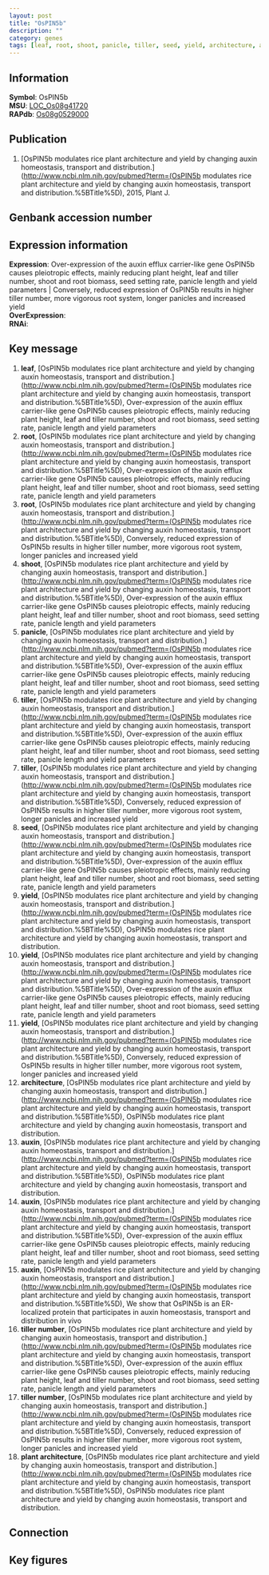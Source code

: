 ```yaml
---
layout: post
title: "OsPIN5b"
description: ""
category: genes
tags: [leaf, root, shoot, panicle, tiller, seed, yield, architecture, auxin, tiller number, plant architecture, Gene]
---
```


## Information
__Symbol__: OsPIN5b  
__MSU__: [LOC_Os08g41720](http://rice.plantbiology.msu.edu/cgi-bin/ORF_infopage.cgi?orf=LOC_Os08g41720)  
__RAPdb__: [Os08g0529000](http://rapdb.dna.affrc.go.jp/viewer/gbrowse_details/irgsp1?name=Os08g0529000)  

## Publication
1. [OsPIN5b modulates rice plant architecture and yield by changing auxin homeostasis, transport and distribution.](http://www.ncbi.nlm.nih.gov/pubmed?term=(OsPIN5b modulates rice plant architecture and yield by changing auxin homeostasis, transport and distribution.%5BTitle%5D), 2015, Plant J.

## Genbank accession number

## Expression information
__Expression__: Over-expression of the auxin efflux carrier-like gene OsPIN5b causes pleiotropic effects, mainly reducing plant height, leaf and tiller number, shoot and root biomass, seed setting rate, panicle length and yield parameters |  Conversely, reduced expression of OsPIN5b results in higher tiller number, more vigorous root system, longer panicles and increased yield  
__OverExpression__:  
__RNAi__:  

## Key message
1. __leaf__, [OsPIN5b modulates rice plant architecture and yield by changing auxin homeostasis, transport and distribution.](http://www.ncbi.nlm.nih.gov/pubmed?term=(OsPIN5b modulates rice plant architecture and yield by changing auxin homeostasis, transport and distribution.%5BTitle%5D),  Over-expression of the auxin efflux carrier-like gene OsPIN5b causes pleiotropic effects, mainly reducing plant height, leaf and tiller number, shoot and root biomass, seed setting rate, panicle length and yield parameters
2. __root__, [OsPIN5b modulates rice plant architecture and yield by changing auxin homeostasis, transport and distribution.](http://www.ncbi.nlm.nih.gov/pubmed?term=(OsPIN5b modulates rice plant architecture and yield by changing auxin homeostasis, transport and distribution.%5BTitle%5D),  Over-expression of the auxin efflux carrier-like gene OsPIN5b causes pleiotropic effects, mainly reducing plant height, leaf and tiller number, shoot and root biomass, seed setting rate, panicle length and yield parameters
3. __root__, [OsPIN5b modulates rice plant architecture and yield by changing auxin homeostasis, transport and distribution.](http://www.ncbi.nlm.nih.gov/pubmed?term=(OsPIN5b modulates rice plant architecture and yield by changing auxin homeostasis, transport and distribution.%5BTitle%5D),  Conversely, reduced expression of OsPIN5b results in higher tiller number, more vigorous root system, longer panicles and increased yield
4. __shoot__, [OsPIN5b modulates rice plant architecture and yield by changing auxin homeostasis, transport and distribution.](http://www.ncbi.nlm.nih.gov/pubmed?term=(OsPIN5b modulates rice plant architecture and yield by changing auxin homeostasis, transport and distribution.%5BTitle%5D),  Over-expression of the auxin efflux carrier-like gene OsPIN5b causes pleiotropic effects, mainly reducing plant height, leaf and tiller number, shoot and root biomass, seed setting rate, panicle length and yield parameters
5. __panicle__, [OsPIN5b modulates rice plant architecture and yield by changing auxin homeostasis, transport and distribution.](http://www.ncbi.nlm.nih.gov/pubmed?term=(OsPIN5b modulates rice plant architecture and yield by changing auxin homeostasis, transport and distribution.%5BTitle%5D),  Over-expression of the auxin efflux carrier-like gene OsPIN5b causes pleiotropic effects, mainly reducing plant height, leaf and tiller number, shoot and root biomass, seed setting rate, panicle length and yield parameters
6. __tiller__, [OsPIN5b modulates rice plant architecture and yield by changing auxin homeostasis, transport and distribution.](http://www.ncbi.nlm.nih.gov/pubmed?term=(OsPIN5b modulates rice plant architecture and yield by changing auxin homeostasis, transport and distribution.%5BTitle%5D),  Over-expression of the auxin efflux carrier-like gene OsPIN5b causes pleiotropic effects, mainly reducing plant height, leaf and tiller number, shoot and root biomass, seed setting rate, panicle length and yield parameters
7. __tiller__, [OsPIN5b modulates rice plant architecture and yield by changing auxin homeostasis, transport and distribution.](http://www.ncbi.nlm.nih.gov/pubmed?term=(OsPIN5b modulates rice plant architecture and yield by changing auxin homeostasis, transport and distribution.%5BTitle%5D),  Conversely, reduced expression of OsPIN5b results in higher tiller number, more vigorous root system, longer panicles and increased yield
8. __seed__, [OsPIN5b modulates rice plant architecture and yield by changing auxin homeostasis, transport and distribution.](http://www.ncbi.nlm.nih.gov/pubmed?term=(OsPIN5b modulates rice plant architecture and yield by changing auxin homeostasis, transport and distribution.%5BTitle%5D),  Over-expression of the auxin efflux carrier-like gene OsPIN5b causes pleiotropic effects, mainly reducing plant height, leaf and tiller number, shoot and root biomass, seed setting rate, panicle length and yield parameters
9. __yield__, [OsPIN5b modulates rice plant architecture and yield by changing auxin homeostasis, transport and distribution.](http://www.ncbi.nlm.nih.gov/pubmed?term=(OsPIN5b modulates rice plant architecture and yield by changing auxin homeostasis, transport and distribution.%5BTitle%5D), OsPIN5b modulates rice plant architecture and yield by changing auxin homeostasis, transport and distribution.
10. __yield__, [OsPIN5b modulates rice plant architecture and yield by changing auxin homeostasis, transport and distribution.](http://www.ncbi.nlm.nih.gov/pubmed?term=(OsPIN5b modulates rice plant architecture and yield by changing auxin homeostasis, transport and distribution.%5BTitle%5D),  Over-expression of the auxin efflux carrier-like gene OsPIN5b causes pleiotropic effects, mainly reducing plant height, leaf and tiller number, shoot and root biomass, seed setting rate, panicle length and yield parameters
11. __yield__, [OsPIN5b modulates rice plant architecture and yield by changing auxin homeostasis, transport and distribution.](http://www.ncbi.nlm.nih.gov/pubmed?term=(OsPIN5b modulates rice plant architecture and yield by changing auxin homeostasis, transport and distribution.%5BTitle%5D),  Conversely, reduced expression of OsPIN5b results in higher tiller number, more vigorous root system, longer panicles and increased yield
12. __architecture__, [OsPIN5b modulates rice plant architecture and yield by changing auxin homeostasis, transport and distribution.](http://www.ncbi.nlm.nih.gov/pubmed?term=(OsPIN5b modulates rice plant architecture and yield by changing auxin homeostasis, transport and distribution.%5BTitle%5D), OsPIN5b modulates rice plant architecture and yield by changing auxin homeostasis, transport and distribution.
13. __auxin__, [OsPIN5b modulates rice plant architecture and yield by changing auxin homeostasis, transport and distribution.](http://www.ncbi.nlm.nih.gov/pubmed?term=(OsPIN5b modulates rice plant architecture and yield by changing auxin homeostasis, transport and distribution.%5BTitle%5D), OsPIN5b modulates rice plant architecture and yield by changing auxin homeostasis, transport and distribution.
14. __auxin__, [OsPIN5b modulates rice plant architecture and yield by changing auxin homeostasis, transport and distribution.](http://www.ncbi.nlm.nih.gov/pubmed?term=(OsPIN5b modulates rice plant architecture and yield by changing auxin homeostasis, transport and distribution.%5BTitle%5D),  Over-expression of the auxin efflux carrier-like gene OsPIN5b causes pleiotropic effects, mainly reducing plant height, leaf and tiller number, shoot and root biomass, seed setting rate, panicle length and yield parameters
15. __auxin__, [OsPIN5b modulates rice plant architecture and yield by changing auxin homeostasis, transport and distribution.](http://www.ncbi.nlm.nih.gov/pubmed?term=(OsPIN5b modulates rice plant architecture and yield by changing auxin homeostasis, transport and distribution.%5BTitle%5D),  We show that OsPIN5b is an ER-localized protein that participates in auxin homeostasis, transport and distribution in vivo
16. __tiller number__, [OsPIN5b modulates rice plant architecture and yield by changing auxin homeostasis, transport and distribution.](http://www.ncbi.nlm.nih.gov/pubmed?term=(OsPIN5b modulates rice plant architecture and yield by changing auxin homeostasis, transport and distribution.%5BTitle%5D),  Over-expression of the auxin efflux carrier-like gene OsPIN5b causes pleiotropic effects, mainly reducing plant height, leaf and tiller number, shoot and root biomass, seed setting rate, panicle length and yield parameters
17. __tiller number__, [OsPIN5b modulates rice plant architecture and yield by changing auxin homeostasis, transport and distribution.](http://www.ncbi.nlm.nih.gov/pubmed?term=(OsPIN5b modulates rice plant architecture and yield by changing auxin homeostasis, transport and distribution.%5BTitle%5D),  Conversely, reduced expression of OsPIN5b results in higher tiller number, more vigorous root system, longer panicles and increased yield
18. __plant architecture__, [OsPIN5b modulates rice plant architecture and yield by changing auxin homeostasis, transport and distribution.](http://www.ncbi.nlm.nih.gov/pubmed?term=(OsPIN5b modulates rice plant architecture and yield by changing auxin homeostasis, transport and distribution.%5BTitle%5D), OsPIN5b modulates rice plant architecture and yield by changing auxin homeostasis, transport and distribution.

## Connection

## Key figures


